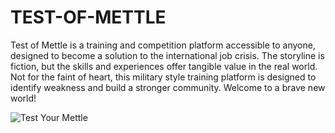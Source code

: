 # TEST-OF-METTLE
Test of Mettle is a training and competition platform accessible to anyone, designed to become a solution to the international job crisis.  The storyline is fiction, but the skills and experiences offer tangible value in the real world.  Not for the faint of heart, this military style training platform is designed to identify weakness and build a stronger community.  Welcome to a brave new world!  

![Test Your Mettle]([https://github.com/ANCIENTBUILDER/TEST-OF-METTLE/blob/main/BIOSPHERE%20Map.JPG?raw=true](https://github.com/ANCIENTBUILDER/TEST-OF-METTLE/blob/main/ATOM_Clear_Blue.png?raw=true))
